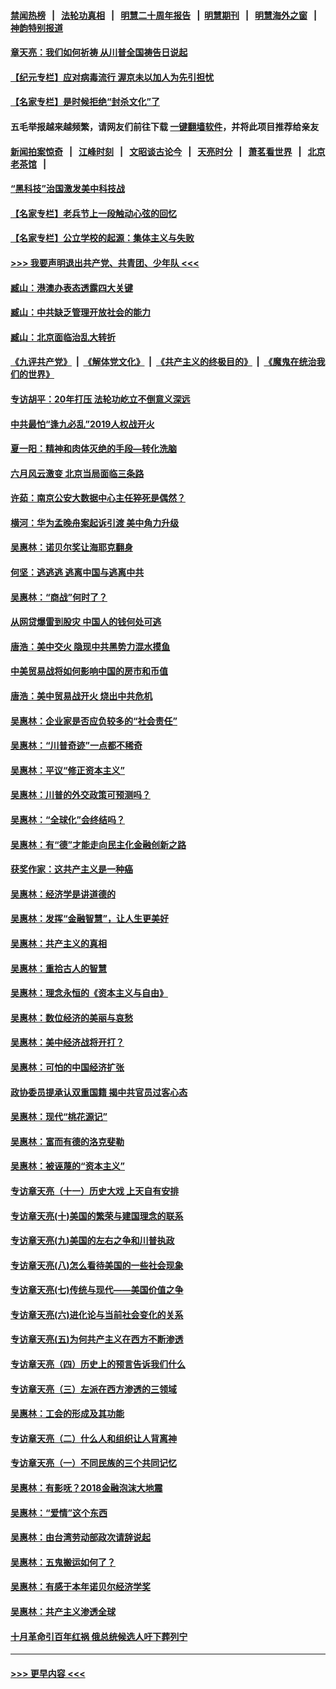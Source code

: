 #### [禁闻热榜](热点新闻.md?=0)  &nbsp;&nbsp;|&nbsp;&nbsp; [法轮功真相](https://github.com/gfw-breaker/truth/blob/master/README.md?=0) &nbsp;&nbsp;|&nbsp;&nbsp; [明慧二十周年报告](https://github.com/gfw-breaker/mh-reports/blob/master/README.md?=0) &nbsp;&nbsp;|&nbsp;&nbsp;[明慧期刊](https://github.com/gfw-breaker/mh-qikan) &nbsp;&nbsp;|&nbsp;&nbsp; [明慧海外之窗](https://github.com/gfw-breaker/mh-news/blob/master/README.md?=0) &nbsp;&nbsp;|&nbsp;&nbsp; [神韵特别报道](https://github.com/gfw-breaker/mh-news/blob/master/shenyun.md?=0)
#### [章天亮：我们如何祈祷 从川普全国祷告日说起](../pages/nsc423/n11944627.md?t=03182102) 
#### [【纪元专栏】应对病毒流行 渥京未以加人为先引担忧](../pages/nsc423/n11875714.md?t=03182102) 
#### [【名家专栏】是时候拒绝“封杀文化”了](../pages/nsc423/n11814093.md?t=03182102) 
#### 五毛举报越来越频繁，请网友们前往下载 [一键翻墙软件](https://github.com/gfw-breaker/ssr-accounts)，并将此项目推荐给亲友
#### [新闻拍案惊奇](https://github.com/gfw-breaker/banned-news/blob/master/pages/link4.md) &nbsp;&nbsp;|&nbsp;&nbsp; [江峰时刻](https://github.com/gfw-breaker/banned-news/blob/master/pages/link4.md) &nbsp;&nbsp;|&nbsp;&nbsp; [文昭谈古论今](https://github.com/gfw-breaker/banned-news/blob/master/pages/link4.md) &nbsp;&nbsp;|&nbsp;&nbsp; [天亮时分](https://github.com/gfw-breaker/banned-news/blob/master/pages/link4.md) &nbsp;&nbsp;|&nbsp;&nbsp; [萧茗看世界](https://github.com/gfw-breaker/banned-news/blob/master/pages/link4.md) &nbsp;&nbsp;|&nbsp;&nbsp; [北京老茶馆](https://github.com/gfw-breaker/banned-news/blob/master/pages/link4.md) &nbsp;&nbsp;|&nbsp;&nbsp; 
#### [“黑科技”治国激发美中科技战](../pages/nsc423/n11638056.md?t=03182102) 
#### [【名家专栏】老兵节上一段触动心弦的回忆](../pages/nsc423/n11646016.md?t=03182102) 
#### [【名家专栏】公立学校的起源：集体主义与失败](../pages/nsc423/n11601833.md?t=03182102) 
#### [>>> 我要声明退出共产党、共青团、少年队 <<<](https://github.com/begood0513/goodnews/blob/master/quit/letter.md) 
#### [臧山：港澳办表态透露四大关键](../pages/nsc423/n11421628.md?t=03182102) 
#### [臧山：中共缺乏管理开放社会的能力](../pages/nsc423/n11407457.md?t=03182102) 
#### [臧山：北京面临治乱大转折](../pages/nsc423/n11406895.md?t=03182102) 
#### [《九评共产党》](https://github.com/begood0513/9ping.md/blob/master/README.md) &nbsp;|&nbsp; [《解体党文化》](../../../../jtdwh.md/blob/master/README.md)  &nbsp;|&nbsp; [《共产主义的终极目的》](../../../../gczydzjmd.md/blob/master/README.md) &nbsp;|&nbsp; [《魔鬼在统治我们的世界》](../../../../mgztzwmdsj.md/blob/master/README.md) 
#### [专访胡平：20年打压 法轮功屹立不倒意义深远](../pages/nsc423/n11398800.md?t=03182102) 
#### [中共最怕“逢九必乱”2019人权战开火](../pages/nsc423/n11385248.md?t=03182102) 
#### [夏一阳：精神和肉体灭绝的手段—转化洗脑](../pages/nsc423/n11368250.md?t=03182102) 
#### [六月风云激变 北京当局面临三条路](../pages/nsc423/n11313668.md?t=03182102) 
#### [许茹：南京公安大数据中心主任猝死是偶然？](../pages/nsc423/n11064744.md?t=03182102) 
#### [横河：华为孟晚舟案起诉引渡 美中角力升级](../pages/nsc423/n11027230.md?t=03182102) 
#### [吴惠林：诺贝尔奖让海耶克翻身](../pages/nsc423/n10890049.md?t=03182102) 
#### [何坚：逃逃逃 逃离中国与逃离中共](../pages/nsc423/n10592891.md?t=03182102) 
#### [吴惠林：“商战”何时了？](../pages/nsc423/n10573558.md?t=03182102) 
#### [从网贷爆雷到股灾 中国人的钱何处可逃](../pages/nsc423/n10572800.md?t=03182102) 
#### [唐浩：美中交火 隐现中共黑势力混水摸鱼](../pages/nsc423/n10544040.md?t=03182102) 
#### [中美贸易战将如何影响中国的房市和币值](../pages/nsc423/n10543697.md?t=03182102) 
#### [唐浩：美中贸易战开火 烧出中共危机](../pages/nsc423/n10540126.md?t=03182102) 
#### [吴惠林：企业家是否应负较多的“社会责任”](../pages/nsc423/n10535022.md?t=03182102) 
#### [吴惠林：“川普奇迹”一点都不稀奇](../pages/nsc423/n10512808.md?t=03182102) 
#### [吴惠林：平议“修正资本主义”](../pages/nsc423/n10495724.md?t=03182102) 
#### [吴惠林：川普的外交政策可预测吗？](../pages/nsc423/n10462387.md?t=03182102) 
#### [吴惠林：“全球化”会终结吗？](../pages/nsc423/n10452838.md?t=03182102) 
#### [吴惠林：有“德”才能走向民主化金融创新之路](../pages/nsc423/n10432292.md?t=03182102) 
#### [获奖作家：这共产主义是一种癌](../pages/nsc423/n10431541.md?t=03182102) 
#### [吴惠林：经济学是讲道德的](../pages/nsc423/n10398014.md?t=03182102) 
#### [吴惠林：发挥“金融智慧”，让人生更美好](../pages/nsc423/n10375019.md?t=03182102) 
#### [吴惠林：共产主义的真相](../pages/nsc423/n10351394.md?t=03182102) 
#### [吴惠林：重拾古人的智慧](../pages/nsc423/n10337691.md?t=03182102) 
#### [吴惠林：理念永恒的《资本主义与自由》](../pages/nsc423/n10316274.md?t=03182102) 
#### [吴惠林：数位经济的美丽与哀愁](../pages/nsc423/n10292946.md?t=03182102) 
#### [吴惠林：美中经济战将开打？](../pages/nsc423/n10258825.md?t=03182102) 
#### [吴惠林：可怕的中国经济扩张](../pages/nsc423/n10219147.md?t=03182102) 
#### [政协委员提承认双重国籍 揭中共官员过客心态](../pages/nsc423/n10208809.md?t=03182102) 
#### [吴惠林：现代“桃花源记”](../pages/nsc423/n10185234.md?t=03182102) 
#### [吴惠林：富而有德的洛克斐勒](../pages/nsc423/n10142264.md?t=03182102) 
#### [吴惠林：被诬蔑的“资本主义”](../pages/nsc423/n10124816.md?t=03182102) 
#### [专访章天亮（十一）历史大戏 上天自有安排](../pages/nsc423/n10094905.md?t=03182102) 
#### [专访章天亮(十)美国的繁荣与建国理念的联系](../pages/nsc423/n10094899.md?t=03182102) 
#### [专访章天亮(九)美国的左右之争和川普执政](../pages/nsc423/n10094889.md?t=03182102) 
#### [专访章天亮(八)怎么看待美国的一些社会现象](../pages/nsc423/n10094857.md?t=03182102) 
#### [专访章天亮(七)传统与现代——美国价值之争](../pages/nsc423/n10093140.md?t=03182102) 
#### [专访章天亮(六)进化论与当前社会变化的关系](../pages/nsc423/n10092036.md?t=03182102) 
#### [专访章天亮(五)为何共产主义在西方不断渗透](../pages/nsc423/n10083620.md?t=03182102) 
#### [专访章天亮（四）历史上的预言告诉我们什么](../pages/nsc423/n10083606.md?t=03182102) 
#### [专访章天亮（三）左派在西方渗透的三领域](../pages/nsc423/n10081115.md?t=03182102) 
#### [吴惠林：工会的形成及其功能](../pages/nsc423/n10080633.md?t=03182102) 
#### [专访章天亮（二）什么人和组织让人背离神](../pages/nsc423/n10076637.md?t=03182102) 
#### [专访章天亮（一）不同民族的三个共同记忆](../pages/nsc423/n10074188.md?t=03182102) 
#### [吴惠林：有影呒？2018金融泡沫大地震](../pages/nsc423/n10040534.md?t=03182102) 
#### [吴惠林：“爱情”这个东西](../pages/nsc423/n10019423.md?t=03182102) 
#### [吴惠林：由台湾劳动部政次请辞说起](../pages/nsc423/n9979679.md?t=03182102) 
#### [吴惠林：五鬼搬运如何了？](../pages/nsc423/n9925338.md?t=03182102) 
#### [吴惠林：有感于本年诺贝尔经济学奖](../pages/nsc423/n9871883.md?t=03182102) 
#### [吴惠林：共产主义渗透全球](../pages/nsc423/n9812748.md?t=03182102) 
#### [十月革命引百年红祸 俄总统候选人吁下葬列宁](../pages/nsc423/n9810182.md?t=03182102) 

----
#### [ >>> 更早内容 <<< ](../indexes/nsc423-earlier.md)
